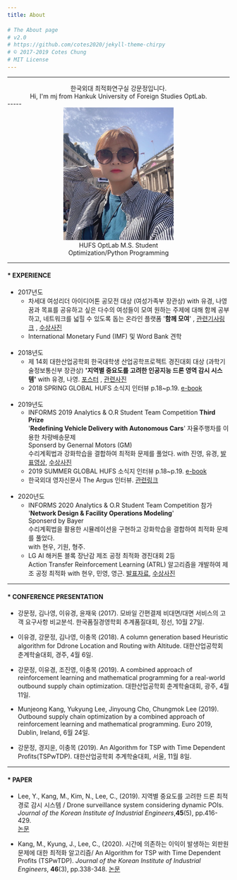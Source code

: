 ```yaml
---
title: About

# The About page
# v2.0
# https://github.com/cotes2020/jekyll-theme-chirpy
# © 2017-2019 Cotes Chung
# MIT License
---
```


-----
<center>
한국외대 최적화연구실 강문정입니다. <br>
Hi, I'm mj from Hankuk University of Foreign Studies OptLab.
</center>
-----
<center>
<img src="/images/photo2.jpg" width="250" height="300" >
</center>

<center>
HUFS OptLab M.S. Student <br>
Optimization/Python Programming
</center>

-----

#### * EXPERIENCE

- 2017년도 <br>
    - 차세대 여성리더 아이디어톤 공모전 대상 (여성가족부 장관상) with 유경, 나영 <br>
꿈과 목표를 공유하고 싶은 다수의 여성들이 모여 원하는 주제에 대해 함께 공부하고, 네트워크를 넓힐 수 있도록 돕는 온라인 플랫폼 '**함께 모여**' , [관련기사링크](http://www.womennews.co.kr/news/articleView.html?idxno=116785) , [수상사진](/images/prize.jpg)<br>
    - International Monetary Fund (IMF) 및 Word Bank 견학 <br>
    <br>
- 2018년도 <br>
    - 제 14회 대한산업공학회 한국대학생 산업공학프로젝트 경진대회 대상 (과학기술정보통신부 장관상) **'지역별 중요도를 고려한 인공지능 드론 영역 감시 시스템'** with 유경, 나영.   [포스터](/images/poster.pdf) , [관련사진](/images/prize2.jpg) <br>
    - 2018 SPRING GLOBAL HUFS 소식지 인터뷰 p.18~p.19. [e-book](http://e-book.hufs.ac.kr/20180503_155503_1/) <br>
    <br>
- 2019년도 <br>
    -  INFORMS 2019 Analytics & O.R Student Team Competition **Third Prize** <br>
    '**Redefining Vehicle Delivery with Autonomous Cars**' 자율주행차를 이용한 차량배송문제 <br>
    Sponserd by Genernal Motors (GM) <br>
    수리계획법과 강화학습을 결합하여 최적화 문제를 풀었다. with 진영, 유경, [발표영상](https://www.youtube.com/watch?v=P7u_W9_jtJk), [수상사진](/images/prize3.jpg) <br>
    - 2019 SUMMER GLOBAL HUFS 소식지 인터뷰 p.18~p.19. [e-book](http://e-book.hufs.ac.kr/20190712_131010_1/) <br>
    - 한국외대 영자신문사 The Argus 인터뷰. [관련링크](http://www.theargus.org/news/articleView.html?idxno=1563) <br>
    <br>
- 2020년도 <br>
    - INFORMS 2020 Analytics & O.R Student Team Competition 참가 <br>
    '**Network Design & Facility Operations Modeling**' <br>
    Sponserd by Bayer <br>
    수리계획법을 활용한 시뮬레이션을 구현하고 강화학습을 결합하여 최적화 문제를 풀었다. <br> with 현우, 기원, 형주.
    - LG AI 해커톤 블록 장난감 제조 공정 최적화 경진대회 2등 <br>
    Action Transfer Reinforcement Learning (ATRL) 알고리즘을 개발하여 제조 공정 최적화 with 현우, 민영, 영근. [발표자료](/images/lg.pdf), [수상사진](/images/lgwin.png)


-----


#### * CONFERENCE PRESENTATION

- 강문정, 김나영, 이유경, 윤재욱 (2017). 모바일 간편결제 비대면/대면 서비스의 고객 요구사항 비교분석. 한국품질경영학회 추계품질대회, 정선, 10월 27일.

- 이유경, 강문정, 김나영, 이충목 (2018). A column generation based Heuristic algorithm for Ddrone Location and Routing with Altitude. 대한산업공학회 춘계학술대회, 경주, 4월 6일.

- 강문정, 이유경, 조진영, 이충목 (2019). A combined approach of reinforcement learning and mathematical programming for a real-world outbound supply chain optimization. 대한산업공학회 춘계학술대회, 광주, 4월 11일.

- Munjeong Kang, Yukyung Lee, Jinyoung Cho, Chungmok Lee (2019). Outbound supply chain optimization by a combined approach of reinforcement learning and mathematical programming. Euro 2019, Dublin, Ireland, 6월 24일.

- 강문정, 경지윤, 이충목 (2019). An Algorithm for TSP with Time Dependent Profits(TSPwTDP). 대한산업공학회 추계학술대회, 서울, 11월 8일.


-----

#### * PAPER

- Lee, Y., Kang, M., Kim, N., Lee, C., (2019). 지역별 중요도를 고려한 드론 최적 경로 감시 시스템 / Drone surveillance system considering dynamic POIs. *Journal of the Korean Institute of Industrial Engineers*,**45**(5), pp.416-429. <br>[논문](/images/paper_DLRwA.pdf)

- Kang, M., Kyung, J., Lee, C., (2020). 시간에 의존하는 이익이 발생하는 외판원문제에 대한 최적화 알고리즘/ An Algorithm for TSP with Time Dependent Profits (TSPwTDP). *Journal of the Korean Institute of Industrial Engineers*, **46**(3), pp.338-348. [논문](/images/paper_TSPwTDP.pdf)